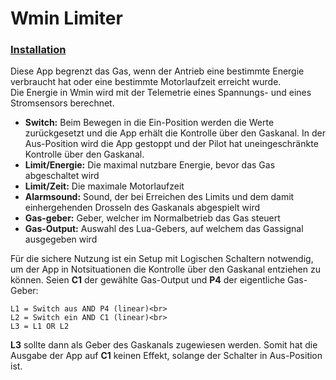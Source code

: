 <h1>Wmin Limiter</h1>

### [Installation](https://github.com/LeonAirRC/Jeti-Lua-Apps/tree/main/custom#installation)
<p>
Diese App begrenzt das Gas, wenn der Antrieb eine bestimmte Energie verbraucht hat oder eine bestimmte Motorlaufzeit erreicht wurde.<br/>
Die Energie in Wmin wird mit der Telemetrie eines Spannungs- und eines Stromsensors berechnet.
<ul>
<li><b>Switch:</b> Beim Bewegen in die Ein-Position werden die Werte zurückgesetzt und die App erhält die Kontrolle über den Gaskanal. In der Aus-Position wird die App gestoppt und der Pilot hat uneingeschränkte Kontrolle über den Gaskanal.</li>
<li><b>Limit/Energie:</b> Die maximal nutzbare Energie, bevor das Gas abgeschaltet wird</li>
<li><b>Limit/Zeit:</b> Die maximale Motorlaufzeit</li>
<li><b>Alarmsound:</b> Sound, der bei Erreichen des Limits und dem damit einhergehenden Drosseln des Gaskanals abgespielt wird</li>
<li><b>Gas-geber:</b> Geber, welcher im Normalbetrieb das Gas steuert</li>
<li><b>Gas-Output:</b> Auswahl des Lua-Gebers, auf welchem das Gassignal ausgegeben wird</li>
</ul>
Für die sichere Nutzung ist ein Setup mit Logischen Schaltern notwendig, um der App in Notsituationen die Kontrolle über den Gaskanal entziehen zu können. Seien <b>C1</b> der gewählte Gas-Output und <b>P4</b> der eigentliche Gas-Geber:</p>

    L1 = Switch aus AND P4 (linear)<br>
    L2 = Switch ein AND C1 (linear)<br>
    L3 = L1 OR L2

<b>L3</b> sollte dann als Geber des Gaskanals zugewiesen werden. Somit hat die Ausgabe der App auf <b>C1</b> keinen Effekt, solange der Schalter in Aus-Position ist.
</p>

